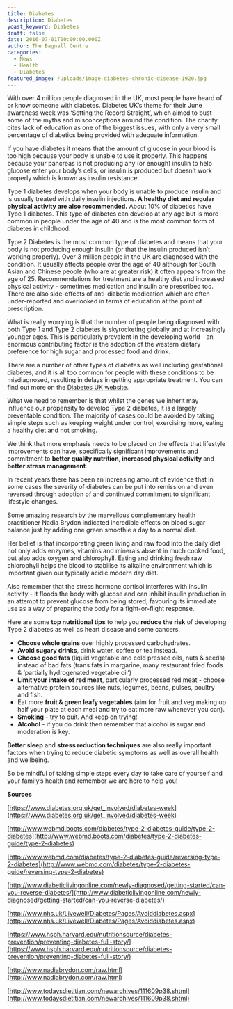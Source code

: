 ```yaml
---
title: Diabetes
description: Diabetes
yoast_keyword: Diabetes
draft: false
date: 2016-07-01T00:00:00.000Z
author: The Bagnall Centre
categories:
  - News
  - Health
  - Diabetes
featured_image: /uploads/image-diabetes-chronic-disease-1920.jpg
---
```


With over 4 million people diagnosed in the UK, most people have heard of or know someone with diabetes. Diabetes UK’s theme for their June awareness week was ‘Setting the Record Straight’, which aimed to bust some of the myths and misconceptions around the condition. The charity cites lack of education as one of the biggest issues, with only a very small percentage of diabetics being provided with adequate information.

If you have diabetes it means that the amount of glucose in your blood is too high because your body is unable to use it properly. This happens because your pancreas is not producing any (or enough) insulin to help glucose enter your body’s cells, or insulin is produced but doesn’t work properly which is known as insulin resistance.

Type 1 diabetes develops when your body is unable to produce insulin and is usually treated with daily insulin injections. **A healthy diet and regular physical activity are also recommended.** About 10% of diabetics have Type 1 diabetes. This type of diabetes can develop at any age but is more common in people under the age of 40 and is the most common form of diabetes in childhood.

Type 2 Diabetes is the most common type of diabetes and means that your body is not producing enough insulin (or that the insulin produced isn’t working properly). Over 3 million people in the UK are diagnosed with the condition. It usually affects people over the age of 40 although for South Asian and Chinese people (who are at greater risk) it often appears from the age of 25. Recommendations for treatment are a healthy diet and increased physical activity - sometimes medication and insulin are prescribed too. There are also side-effects of anti-diabetic medication which are often under-reported and overlooked in terms of education at the point of prescription.

What is really worrying is that the number of people being diagnosed with both Type 1 and Type 2 diabetes is skyrocketing globally and at increasingly younger ages. This is particularly prevalent in the developing world - an enormous contributing factor is the adoption of the western dietary preference for high sugar and processed food and drink.

There are a number of other types of diabetes as well including gestational diabetes, and it is all too common for people with these conditions to be misdiagnosed, resulting in delays in getting appropriate treatment. You can find out more on the [Diabetes UK website](https://www.diabetes.org.uk/Guide-to-diabetes/What-is-diabetes/). 

What we need to remember is that whilst the genes we inherit may influence our propensity to develop Type 2 diabetes, it is a largely preventable condition. The majority of cases could be avoided by taking simple steps such as keeping weight under control, exercising more, eating a healthy diet and not smoking.

We think that more emphasis needs to be placed on the effects that lifestyle improvements can have, specifically significant improvements and commitment to **better quality nutrition, increased physical activity** and **better stress management**.

In recent years there has been an increasing amount of evidence that in some cases the severity of diabetes can be put into remission and even reversed through adoption of and continued commitment to significant lifestyle changes.

Some amazing research by the marvellous complementary health practitioner Nadia Brydon indicated incredible effects on blood sugar balance just by adding one green smoothie a day to a normal diet. 

Her belief is that incorporating green living and raw food into the daily diet not only adds enzymes, vitamins and minerals absent in much cooked food, but also adds oxygen and chlorophyll. Eating and drinking fresh raw chlorophyll helps the blood to stabilise its alkaline environment which is important given our typically acidic modern day diet.

Also remember that the stress hormone cortisol interferes with insulin activity - it floods the body with glucose and can inhibit insulin production in an attempt to prevent glucose from being stored, favouring its immediate use as a way of preparing the body for a fight-or-flight response.

Here are some **top nutritional tips** to help you **reduce the risk** of developing Type 2 diabetes as well as heart disease and some cancers.

* **Choose whole grains** over highly processed carbohydrates.
* **Avoid sugary drinks**, drink water, coffee or tea instead.
* **Choose good fats** (liquid vegetable and cold pressed oils, nuts & seeds) instead of bad fats (trans fats in margarine, many restaurant fried foods & ‘partially hydrogenated vegetable oil’)
* **Limit your intake of red meat**, particularly processed red meat - choose alternative protein sources like nuts, legumes, beans, pulses, poultry and fish.
* Eat more **fruit & green leafy vegetables** (aim for fruit and veg making up half your plate at each meal and try to eat more raw whenever you can).
* **Smoking** - try to quit. And keep on trying!
* **Alcohol** - if you do drink then remember that alcohol is sugar and moderation is key. 

**Better sleep** and **stress reduction techniques** are also really important factors when trying to reduce diabetic symptoms as well as overall health and wellbeing.

So be mindful of taking simple steps every day to take care of yourself and your family’s health and remember we are here to help you!

**Sources**

[https://www.diabetes.org.uk/get_involved/diabetes-week](https://www.diabetes.org.uk/get_involved/diabetes-week)

[http://www.webmd.boots.com/diabetes/type-2-diabetes-guide/type-2-diabetes](http://www.webmd.boots.com/diabetes/type-2-diabetes-guide/type-2-diabetes)

[http://www.webmd.com/diabetes/type-2-diabetes-guide/reversing-type-2-diabetes](http://www.webmd.com/diabetes/type-2-diabetes-guide/reversing-type-2-diabetes)

[http://www.diabeticlivingonline.com/newly-diagnosed/getting-started/can-you-reverse-diabetes/](http://www.diabeticlivingonline.com/newly-diagnosed/getting-started/can-you-reverse-diabetes/)

[http://www.nhs.uk/Livewell/Diabetes/Pages/Avoiddiabetes.aspx](http://www.nhs.uk/Livewell/Diabetes/Pages/Avoiddiabetes.aspx)

[https://www.hsph.harvard.edu/nutritionsource/diabetes-prevention/preventing-diabetes-full-story/](https://www.hsph.harvard.edu/nutritionsource/diabetes-prevention/preventing-diabetes-full-story/)

[http://www.nadiabrydon.com/raw.html](http://www.nadiabrydon.com/raw.html)

[http://www.todaysdietitian.com/newarchives/111609p38.shtml](http://www.todaysdietitian.com/newarchives/111609p38.shtml)
